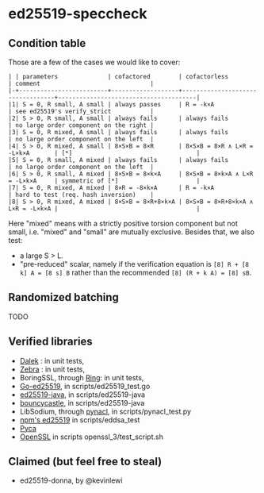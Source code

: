 # ed25519-speccheck


## Condition table

Those are a few of the cases we would like to cover:

```
| | parameters              | cofactored        | cofactorless                     | comment                               |
|-+-------------------------+-------------------+----------------------------------+---------------------------------------|
|1| S = 0, R small, A small | always passes     | R = -k×A                         | see ed25519's verify_strict           |
|2| S > 0, R small, A small | always fails      | always fails                     | no large order component on the right |
|3| S = 0, R mixed, A small | always fails      | always fails                     | no large order component on the left  |
|4| S > 0, R mixed, A small | 8×S×B = 8×R       | 8×S×B = 8×R ∧ L×R = -L×k×A       | [*]                                   |
|5| S = 0, R small, A mixed | always fails      | always fails                     | no large order component on the left  |
|6| S > 0, R small, A mixed | 8×S×B = 8×k×A     | 8×S×B = 8×k×A ∧ L×R = -L×k×A     | symmetric of [*]                      |
|7| S = 0, R mixed, A mixed | 8×R = -8×k×A      | R = -k×A                         | hard to test (req. hash inversion)    |
|8| S > 0, R mixed, A mixed | 8×S×B = 8×R+8×k×A | 8×S×B = 8×R+8×k×A ∧ L×R = -L×k×A |                                       |
```

Here "mixed" means with a strictly positive torsion component but not small,
i.e. "mixed" and "small" are mutually exclusive. Besides that, we also test:

- a large S > L.
- "pre-reduced" scalar, namely if the verification equation is
  `[8] R + [8 k] A = [8 s] B` rather than the recommended `[8] (R + k A) = [8] sB`.

## Randomized batching

TODO


## Verified libraries

- [Dalek](https://github.com/dalek-cryptography/ed25519-dalek) : in unit tests,
- [Zebra](https://github.com/ZcashFoundation/ed25519-zebra) : in unit tests,
- BoringSSL, through [Ring](https://github.com/briansmith/ring): in unit tests,
- [Go-ed25519](https://golang.org/pkg/crypto/ed25519/), in scripts/ed25519_test.go
- [ed25519-java](https://github.com/str4d/ed25519-java), in scripts/ed25519-java
- [bouncycastle](https://www.bouncycastle.org/), in scripts/ed25519-java
- LibSodium, through [pynacl](https://github.com/pyca/pynacl), in scripts/pynacl_test.py
- [npm's ed25519](https://www.npmjs.com/package/ed25519) in scripts/eddsa_test
- [Pyca](https://cryptography.io/en/latest/)
- [OpenSSL](https://github.com/openssl/openssl) in scripts openssl_3/test_script.sh

## Claimed (but feel free to steal)

- ed25519-donna, by @kevinlewi
